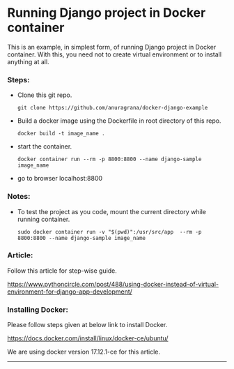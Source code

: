 # Running Django project in Docker container

This is an example, in simplest form, of running Django project in Docker container.
With this, you need not to create virtual environment or to install anything at all.

### Steps:
 - Clone this git repo.

    `git clone https://github.com/anuragrana/docker-django-example`

 - Build a docker image using the Dockerfile in root directory of this repo.

    `docker build -t image_name .`

 - start the container.

    `docker container run --rm -p 8800:8800 --name django-sample image_name`

 - go to browser localhost:8800


### Notes:
 - To test the project as you code, mount the current directory while running container.

    `sudo docker container run -v "$(pwd)":/usr/src/app  --rm -p 8800:8800 --name django-sample image_name`


### Article:

Follow this article for step-wise guide.

https://www.pythoncircle.com/post/488/using-docker-instead-of-virtual-environment-for-django-app-development/


### Installing Docker:

Please follow steps given at below link to install Docker.

https://docs.docker.com/install/linux/docker-ce/ubuntu/

We are using docker version 17.12.1-ce for this article.

----------------------

